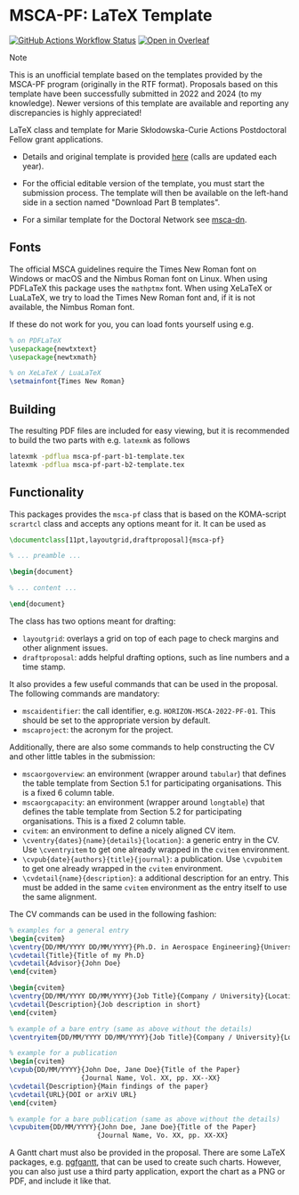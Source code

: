 # MSCA-PF: LaTeX Template

[![GitHub Actions Workflow Status](https://github.com/alexfikl/msca-pf/actions/workflows/ci.yml/badge.svg)](https://github.com/alexfikl/msca-pf/actions/workflows/ci.yml)
[![Open in Overleaf](https://img.shields.io/static/v1?label=LaTeX&message=Open-in-Overleaf&color=47a141&style=flat&logo=overleaf)](https://www.overleaf.com/docs?snip_uri=https://github.com/alexfikl/msca-pf/archive/refs/heads/main.zip)

> [!NOTE]
> This is an unofficial template based on the templates provided by the MSCA-PF
> program (originally in the RTF format). Proposals based on this template have
> been successfully submitted in 2022 and 2024 (to my knowledge). Newer
> versions of this template are available and reporting any discrepancies is
> highly appreciated!

LaTeX class and template for Marie Skłodowska-Curie Actions Postdoctoral Fellow
grant applications.

* Details and original template is provided
  [here](https://rea.ec.europa.eu/funding-and-grants/horizon-europe-marie-sklodowska-curie-actions/msca-postdoctoral-fellowships_en)
  (calls are updated each year).

* For the official editable version of the template, you must start the submission
  process. The template will then be available on the left-hand side in a section
  named "Download Part B templates".

* For a similar template for the Doctoral Network see
  [msca-dn](https://github.com/pgarner/msca-dn).

Fonts
-----

The official MSCA guidelines require the Times New Roman font on Windows or
macOS and the Nimbus Roman font on Linux. When using PDFLaTeX this package
uses the `mathptmx` font. When using XeLaTeX or LuaLaTeX, we try to load
the Times New Roman font and, if it is not available, the Nimbus Roman font.

If these do not work for you, you can load fonts yourself using e.g.
```tex
% on PDFLaTeX
\usepackage{newtxtext}
\usepackage{newtxmath}

% on XeLaTeX / LuaLaTeX
\setmainfont{Times New Roman}
```

Building
--------

The resulting PDF files are included for easy viewing, but it is recommended to
build the two parts with e.g. `latexmk` as follows
```sh
latexmk -pdflua msca-pf-part-b1-template.tex
latexmk -pdflua msca-pf-part-b2-template.tex
```

Functionality
-------------

This packages provides the `msca-pf` class that is based on the
KOMA-script `scrartcl` class and accepts any options meant for it. It can
be used as
```tex
\documentclass[11pt,layoutgrid,draftproposal]{msca-pf}

% ... preamble ...

\begin{document}

% ... content ...

\end{document}
```

The class has two options meant for drafting:

* `layoutgrid`: overlays a grid on top of each page to check margins and
  other alignment issues.
* `draftproposal`: adds helpful drafting options, such as line numbers and
  a time stamp.

It also provides a few useful commands that can be used in the proposal. The
following commands are mandatory:

* `mscaidentifier`: the call identifier, e.g. `HORIZON-MSCA-2022-PF-01`. This
  should be set to the appropriate version by default.
* `mscaproject`: the acronym for the project.

Additionally, there are also some commands to help constructing the CV and other
little tables in the submission:

* `mscaorgoverview`: an environment (wrapper around `tabular`) that defines
  the table template from Section 5.1 for participating organisations. This is a
  fixed 6 column table.
* `mscaorgcapacity`: an environment (wrapper around `longtable`) that defines
  the table template from Section 5.2 for participating organisations. This is a
  fixed 2 column table.
* `cvitem`: an environment to define a nicely aligned CV item.
* `\cventry{dates}{name}{details}{location}`: a generic entry in the CV. Use
  `\cventryitem` to get one already wrapped in the `cvitem` environment.
* `\cvpub{date}{authors}{title}{journal}`: a publication. Use
  `\cvpubitem` to get one already wrapped in the `cvitem` environment.
* `\cvdetail{name}{description}`: a additional description for an entry. This
  must be added in the same `cvitem` environment as the entry itself to use the
  same alignment.

The CV commands can be used in the following fashion:
```tex
% examples for a general entry
\begin{cvitem}
\cventry{DD/MM/YYYY DD/MM/YYYY}{Ph.D. in Aerospace Engineering}{University Name}{Location}
\cvdetail{Title}{Title of my Ph.D}
\cvdetail{Advisor}{John Doe}
\end{cvitem}

\begin{cvitem}
\cventry{DD/MM/YYYY DD/MM/YYYY}{Job Title}{Company / University}{Location}
\cvdetail{Description}{Job description in short}
\end{cvitem}

% example of a bare entry (same as above without the details)
\cventryitem{DD/MM/YYYY DD/MM/YYYY}{Job Title}{Company / University}{Location}

% example for a publication
\begin{cvitem}
\cvpub{DD/MM/YYYY}{John Doe, Jane Doe}{Title of the Paper}
                  {Journal Name, Vol. XX, pp. XX--XX}
\cvdetail{Description}{Main findings of the paper}
\cvdetail{URL}{DOI or arXiV URL}
\end{cvitem}

% example for a bare publication (same as above without the details)
\cvpubitem{DD/MM/YYYY}{John Doe, Jane Doe}{Title of the Paper}
                      {Journal Name, Vo. XX, pp. XX-XX}
```

A Gantt chart must also be provided in the proposal. There are some LaTeX packages,
e.g. [pgfgantt](https://ctan.org/pkg/pgfgantt?lang=en), that can be used to
create such charts. However, you can also just use a third party application,
export the chart as a PNG or PDF, and include it like that.
